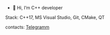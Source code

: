 - 👋 Hi, I’m C++ developer

Stack: C++17, MS Visual Studio, Git, CMake, QT

contacts:
[Telegramm](https://t.me/Ilya_Ivanov48)


